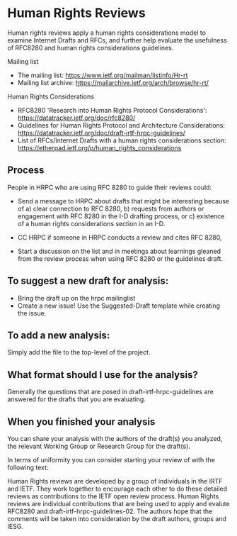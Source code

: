 # Human Rights Reviews

Human rights reviews apply a human rights considerations model to examine Internet Drafts and RFCs, and further help evaluate the usefulness of RFC8280 and human rights considerations guidelines.

Mailing list
- The mailing list: https://www.ietf.org/mailman/listinfo/Hr-rt
- Mailing list archive: https://mailarchive.ietf.org/arch/browse/hr-rt/

Human Rights Considerations
- RFC8280 'Research into Human Rights Protocol Considerations': https://datatracker.ietf.org/doc/rfc8280/
- Guidelines for Human Rights Protocol and Architecture Considerations: https://datatracker.ietf.org/doc/draft-irtf-hrpc-guidelines/
- List of RFCs/Internet Drafts with a human rights considerations section: https://etherpad.ietf.org/p/human_rights_considerations

## Process

People in HRPC who are using RFC 8280 to guide their reviews could:

- Send a message to HRPC about drafts that might be interesting because of a) clear connection to RFC 8280, b) requests from authors or engagement with RFC 8280 in the I-D drafting process, or c) existence of a human rights considerations section in an I-D.

- CC HRPC if someone in HRPC conducts a review and cites RFC 8280,

- Start a discussion on the list and in meetings about learnings gleaned from the review process when using RFC 8280 or the guidelines draft.

## To suggest a new draft for analysis:

- Bring the draft up on the hrpc mailinglist
- Create a new issue! Use the Suggested-Draft template while creating the issue.

## To add a new analysis:
Simply add the file to the top-level of the project. 

## What format should I use for the analysis?
Generally the questions that are posed in draft-irtf-hrpc-guidelines are answered for the drafts that you are evaluating.

## When you finished your analysis
You can share your analysis with the authors of the draft(s) you analyzed, the relevant Working Group or Research Group for the draft(s).

In terms of uniformity you can consider starting your review of with the following text:

Human Rights reviews are developed by a group of individuals in the IRTF and IETF. They work together to encourage each other to do these detailed reviews as contributions to the IETF open review process. Human Rights reviews are individual contributions that are being used to apply and evalute RFC8280 and draft-irtf-hrpc-guidelines-02. The authors hope that the comments will be taken into consideration by the draft authors, groups and IESG.
